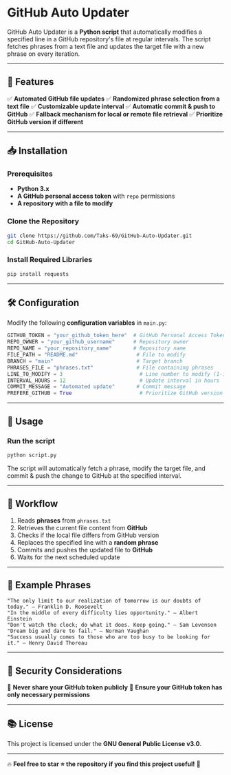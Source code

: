 # GitHub Auto Updater

GitHub Auto Updater is a **Python script** that automatically modifies a specified line in a GitHub repository's file at regular intervals. The script fetches phrases from a text file and updates the target file with a new phrase on every iteration.

---

## 🚀 Features

✅ **Automated GitHub file updates**
✅ **Randomized phrase selection from a text file**
✅ **Customizable update interval**
✅ **Automatic commit & push to GitHub**
✅ **Fallback mechanism for local or remote file retrieval**
✅ **Prioritize GitHub version if different**

---

## 📥 Installation

### **Prerequisites**
- **Python 3.x**
- **A GitHub personal access token** with `repo` permissions
- **A repository with a file to modify**

### **Clone the Repository**
```bash
git clone https://github.com/Taks-69/GitHub-Auto-Updater.git
cd GitHub-Auto-Updater
```

### **Install Required Libraries**
```bash
pip install requests
```

---

## 🛠 Configuration

Modify the following **configuration variables** in `main.py`:

```python
GITHUB_TOKEN = "your_github_token_here"  # GitHub Personal Access Token
REPO_OWNER = "your_github_username"      # Repository owner
REPO_NAME = "your_repository_name"       # Repository name
FILE_PATH = "README.md"                   # File to modify
BRANCH = "main"                           # Target branch
PHRASES_FILE = "phrases.txt"              # File containing phrases
LINE_TO_MODIFY = 3                         # Line number to modify (1-indexed)
INTERVAL_HOURS = 12                        # Update interval in hours
COMMIT_MESSAGE = "Automated update"       # Commit message
PREFERE_GITHUB = True                      # Prioritize GitHub version if different
```

---

## 🚀 Usage

### **Run the script**
```bash
python script.py
```
The script will automatically fetch a phrase, modify the target file, and commit & push the change to GitHub at the specified interval.

---

## 🔄 Workflow
1. Reads **phrases** from `phrases.txt`
2. Retrieves the current file content from **GitHub**
3. Checks if the local file differs from GitHub version
4. Replaces the specified line with a **random phrase**
5. Commits and pushes the updated file to **GitHub**
6. Waits for the next scheduled update

---

## 📜 Example Phrases
```
"The only limit to our realization of tomorrow is our doubts of today." – Franklin D. Roosevelt
"In the middle of every difficulty lies opportunity." – Albert Einstein
"Don't watch the clock; do what it does. Keep going." – Sam Levenson
"Dream big and dare to fail." – Norman Vaughan
"Success usually comes to those who are too busy to be looking for it." – Henry David Thoreau
```

---

## 🔐 Security Considerations

🔹 **Never share your GitHub token publicly**
🔹 **Ensure your GitHub token has only necessary permissions**

---

## 📚 License

This project is licensed under the **GNU General Public License v3.0**.

---

🔥 **Feel free to star ⭐ the repository if you find this project useful!** 🚀

